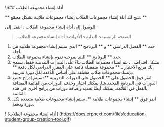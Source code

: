 \n## أداة إنشاء مجموعة الطلاب

** تتيح لك أداة إنشاء مجموعات الطلاب إنشاء مجموعات طلابية بشكل مجمّع. **

للوصول إلى أداة إنشاء مجموعة الطلاب ، انتقل إلى:

> الصفحة الرئيسية> التعليم> الأدوات> أداة إنشاء مجموعة الطلاب

1. حدد ** الفصل الدراسي ** و ** البرنامج ** الذي سيتم إنشاء مجموعة طلابية من أجله.
2. حدد ** البرنامج ** الذي بموجبه تقوم بإنشاء مجموعة الطلاب.
3. بشكل افتراضي ، يتم إنشاء مجموعة الطلاب بناءً على الدورات التدريبية فقط. يسمح لك مربع الاختيار لـ ** مجموعة منفصلة قائمة على المقرر الدراسي لكل دفعة ** بإنشاء مجموعات طلاب مختلفة على أساس الدُفعة لكل دورة تدريبية.
4. انقر فوق الحصول على ** الحصول على الدورات التدريبية **: سيتم إدراج جميع الدورات في البرنامج المحدد هنا. يمكنك اختيار وحذف الدورات من القائمة المضافة بالفعل في القائمة. يمكنك أيضًا تحديد وإضافة دورات من برامج أخرى في هذه القائمة.
5. انقر فوق ** إنشاء مجموعات طلابية **. سيتم إنشاء مجموعات طلابية متعددة لكل دورة ودفعة.

! [أداة إنشاء مجموعة الطلاب] (https://docs.erpnext.com/files/education-student-group-creation-tool.gif)